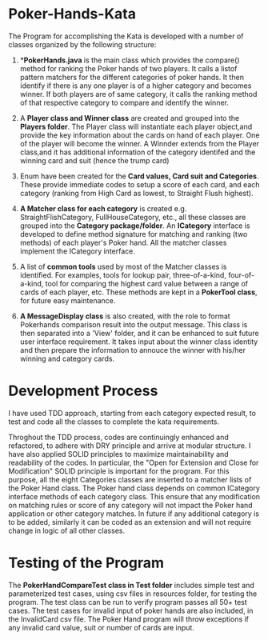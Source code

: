# Poker-Hands-Kata

The Program for accomplishing the Kata is developed with a number of classes organized by the following structure:

1) ***PokerHands.java** is the main class which provides the compare() method for ranking the Poker hands of two players. It calls a listof pattern matchers for the different categories of poker hands. It then identify if there is any one player is of a higher category and becomes winner. If both players are of same category, it calls the ranking method of that respective category to compare and identify the winner.

2) A **Player class and Winner class** are created and grouped into the **Players folder**. The Player class will instantiate each player object,and provide the key information about the cards on hand of each player. One of the player will become the winner. A Winnder extends from the Player class,and it has additional information of the category identifed and the winning card and suit (hence the trump card)

3)  Enum have been created for the **Card values, Card suit and Categories**. These provide immediate codes to setup a score of each card, and each category (ranking from High Card as lowest, to Straight Flush highest).

4) **A Matcher class for each category** is created e.g. StraightFlishCategory, FullHouseCategory, etc., all these classes are grouped into the **Category package/folder**. An **ICategory** interface is developed to define method signature for matching and ranking (two methods) of each player's Poker hand. All the matcher classes implement the ICategory interface.

6) A list of **common tools** used by most of the Matcher classes is identified. For examples, tools for lookup pair, three-of-a-kind, four-of-a-kind, tool for comparing the highest card value between a range of cards of each player, etc. These methods are kept in a **PokerTool class**, for future easy maintenance.

8) **A MessageDisplay class** is also created, with the role to format Pokerhands comparison result into the output message. This class is then separated into a 'View' folder, and it can be enhanced to suit future user interface requirement. It takes input about the winner class identity and then prepare the information to annouce the winner with his/her winning and category cards.

Development Process
===================
I have used TDD approach, starting from each category expected result, to test and code all the classes to complete the kata requirements. 

Throghout the TDD process, codes are continuingly enhanced and refactored, to adhere with DRY principle and arrive at modular structure. I have also applied SOLID principles to maximize maintainability and readability of the codes. In particular, the "Open for Extension and Close for Modification" SOLID principle is important for the program. For this purpose, all the eight Categories classes are inserted to a matcher lists of the Poker Hand class. The Poker hand class depends on common ICategory interface methods of each category class. This ensure that any modification on matching rules or score of any category will not impact the Poker hand application or other category matches. In future if any additional category is to be added, similarly it can be coded as an extension and will not require change in logic of all other classes.

Testing of the Program
======================
The **PokerHandCompareTest class in Test folder** includes simple test and parameterized test cases, using csv files in resources folder, for testing the program. The test class can be run to verify program passes all 50+ test cases. The test cases for invalid input of poker hands are also included, in the InvalidCard csv file. The Poker Hand program will throw exceptions if any invalid card value, suit or number of cards are input.
